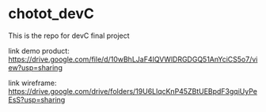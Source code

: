 # chotot_devC
This is the repo for devC final project

link demo product: https://drive.google.com/file/d/10wBhLJaF4IQVWlDRGDGQ51AnYciCS5o7/view?usp=sharing

link wireframe: https://drive.google.com/drive/folders/19U6LlqcKnP45ZBtUEBpdF3gqiUyPeEsS?usp=sharing
